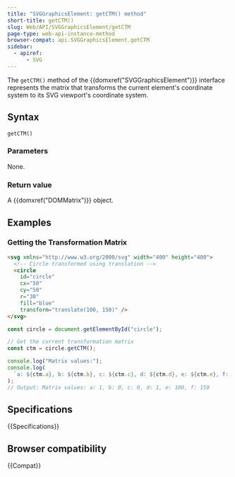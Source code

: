 ```yaml
---
title: "SVGGraphicsElement: getCTM() method"
short-title: getCTM()
slug: Web/API/SVGGraphicsElement/getCTM
page-type: web-api-instance-method
browser-compat: api.SVGGraphicsElement.getCTM
sidebar:
  - apiref:
      - SVG
---
```


The `getCTM()` method of the {{domxref("SVGGraphicsElement")}} interface represents the matrix that transforms the current element's coordinate system to its SVG viewport's coordinate system.

## Syntax

```js-nolint
getCTM()
```

### Parameters

None.

### Return value

A {{domxref("DOMMatrix")}} object.

## Examples

### Getting the Transformation Matrix

```html
<svg xmlns="http://www.w3.org/2000/svg" width="400" height="400">
  <!-- Circle transformed using translation -->
  <circle
    id="circle"
    cx="50"
    cy="50"
    r="30"
    fill="blue"
    transform="translate(100, 150)" />
</svg>
```

```js
const circle = document.getElementById("circle");

// Get the current transformation matrix
const ctm = circle.getCTM();

console.log("Matrix values:");
console.log(
  `a: ${ctm.a}, b: ${ctm.b}, c: ${ctm.c}, d: ${ctm.d}, e: ${ctm.e}, f: ${ctm.f}`,
);
// Output: Matrix values: a: 1, b: 0, c: 0, d: 1, e: 100, f: 150
```

## Specifications

{{Specifications}}

## Browser compatibility

{{Compat}}
